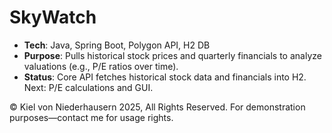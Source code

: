 # SkyWatch
- **Tech**: Java, Spring Boot, Polygon API, H2 DB
- **Purpose**: Pulls historical stock prices and quarterly financials to analyze valuations (e.g., P/E ratios over time).
- **Status**: Core API fetches historical stock data and financials into H2. Next: P/E calculations and GUI.

© Kiel von Niederhausern 2025, All Rights Reserved. For demonstration purposes—contact me for usage rights.
